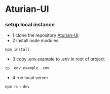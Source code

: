 # Aturian-UI


### setup local instance

- 1 clone the repository [Aturian-UI](git@github.com:Aturian/aturian-ui.git)
- 2 install node modules 
```sh 
npm install
```
- 3 copy .env.example to .env in root of project
```sh 
cp .env.example .env
```
- 4 run local server
```sh 
npm run dev
```

